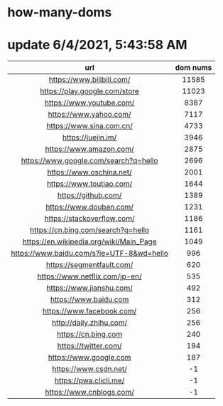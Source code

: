 # how-many-doms

# update 6/4/2021, 5:43:58 AM

url | dom nums
:-: | :-:
https://www.bilibili.com/ | 11585
https://play.google.com/store | 11023
https://www.youtube.com/ | 8387
https://www.yahoo.com/ | 7117
https://www.sina.com.cn/ | 4733
https://juejin.im/ | 3946
https://www.amazon.com/ | 2875
https://www.google.com/search?q=hello | 2696
https://www.oschina.net/ | 2001
https://www.toutiao.com/ | 1644
https://github.com/ | 1389
https://www.douban.com/ | 1231
https://stackoverflow.com/ | 1186
https://cn.bing.com/search?q=hello | 1161
https://en.wikipedia.org/wiki/Main_Page | 1049
https://www.baidu.com/s?ie=UTF-8&wd=hello | 996
https://segmentfault.com/ | 620
https://www.netflix.com/jp-en/ | 535
https://www.jianshu.com/ | 492
https://www.baidu.com | 312
https://www.facebook.com/ | 256
http://daily.zhihu.com/ | 256
https://cn.bing.com | 240
https://twitter.com/ | 194
https://www.google.com | 187
https://www.csdn.net/ | -1
https://pwa.clicli.me/ | -1
https://www.cnblogs.com/ | -1
